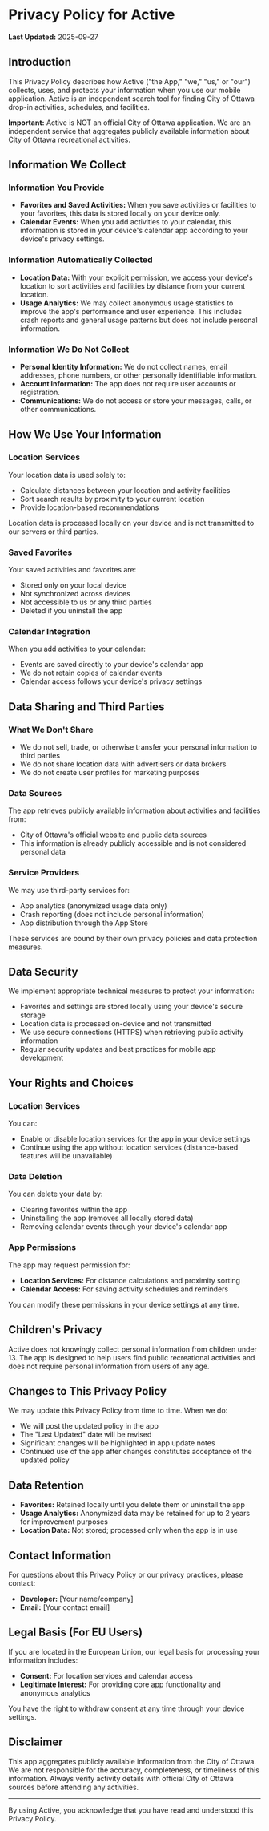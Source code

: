 # Privacy Policy for Active

**Last Updated:** 2025-09-27

## Introduction

This Privacy Policy describes how Active ("the App," "we," "us," or "our") collects, uses, and protects your information when you use our mobile application. Active is an independent search tool for finding City of Ottawa drop-in activities, schedules, and facilities.

**Important:** Active is NOT an official City of Ottawa application. We are an independent service that aggregates publicly available information about City of Ottawa recreational activities.

## Information We Collect

### Information You Provide

- **Favorites and Saved Activities:** When you save activities or facilities to your favorites, this data is stored locally on your device only.
- **Calendar Events:** When you add activities to your calendar, this information is stored in your device's calendar app according to your device's privacy settings.

### Information Automatically Collected

- **Location Data:** With your explicit permission, we access your device's location to sort activities and facilities by distance from your current location.
- **Usage Analytics:** We may collect anonymous usage statistics to improve the app's performance and user experience. This includes crash reports and general usage patterns but does not include personal information.

### Information We Do Not Collect

- **Personal Identity Information:** We do not collect names, email addresses, phone numbers, or other personally identifiable information.
- **Account Information:** The app does not require user accounts or registration.
- **Communications:** We do not access or store your messages, calls, or other communications.

## How We Use Your Information

### Location Services

Your location data is used solely to:

- Calculate distances between your location and activity facilities
- Sort search results by proximity to your current location
- Provide location-based recommendations

Location data is processed locally on your device and is not transmitted to our servers or third parties.

### Saved Favorites

Your saved activities and favorites are:

- Stored only on your local device
- Not synchronized across devices
- Not accessible to us or any third parties
- Deleted if you uninstall the app

### Calendar Integration

When you add activities to your calendar:

- Events are saved directly to your device's calendar app
- We do not retain copies of calendar events
- Calendar access follows your device's privacy settings

## Data Sharing and Third Parties

### What We Don't Share

- We do not sell, trade, or otherwise transfer your personal information to third parties
- We do not share location data with advertisers or data brokers
- We do not create user profiles for marketing purposes

### Data Sources

The app retrieves publicly available information about activities and facilities from:

- City of Ottawa's official website and public data sources
- This information is already publicly accessible and is not considered personal data

### Service Providers

We may use third-party services for:

- App analytics (anonymized usage data only)
- Crash reporting (does not include personal information)
- App distribution through the App Store

These services are bound by their own privacy policies and data protection measures.

## Data Security

We implement appropriate technical measures to protect your information:

- Favorites and settings are stored locally using your device's secure storage
- Location data is processed on-device and not transmitted
- We use secure connections (HTTPS) when retrieving public activity information
- Regular security updates and best practices for mobile app development

## Your Rights and Choices

### Location Services

You can:

- Enable or disable location services for the app in your device settings
- Continue using the app without location services (distance-based features will be unavailable)

### Data Deletion

You can delete your data by:

- Clearing favorites within the app
- Uninstalling the app (removes all locally stored data)
- Removing calendar events through your device's calendar app

### App Permissions

The app may request permission for:

- **Location Services:** For distance calculations and proximity sorting
- **Calendar Access:** For saving activity schedules and reminders

You can modify these permissions in your device settings at any time.

## Children's Privacy

Active does not knowingly collect personal information from children under 13. The app is designed to help users find public recreational activities and does not require personal information from users of any age.

## Changes to This Privacy Policy

We may update this Privacy Policy from time to time. When we do:

- We will post the updated policy in the app
- The "Last Updated" date will be revised
- Significant changes will be highlighted in app update notes
- Continued use of the app after changes constitutes acceptance of the updated policy

## Data Retention

- **Favorites:** Retained locally until you delete them or uninstall the app
- **Usage Analytics:** Anonymized data may be retained for up to 2 years for improvement purposes
- **Location Data:** Not stored; processed only when the app is in use

## Contact Information

For questions about this Privacy Policy or our privacy practices, please contact:

- **Developer:** [Your name/company]
- **Email:** [Your contact email]

## Legal Basis (For EU Users)

If you are located in the European Union, our legal basis for processing your information includes:

- **Consent:** For location services and calendar access
- **Legitimate Interest:** For providing core app functionality and anonymous analytics

You have the right to withdraw consent at any time through your device settings.

## Disclaimer

This app aggregates publicly available information from the City of Ottawa. We are not responsible for the accuracy, completeness, or timeliness of this information. Always verify activity details with official City of Ottawa sources before attending any activities.

---

By using Active, you acknowledge that you have read and understood this Privacy Policy.

